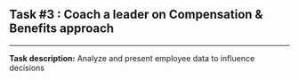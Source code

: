 ## Task #3 : Coach a leader on Compensation & Benefits approach

<hr>

**Task description:** 
Analyze and present employee data to influence decisions

